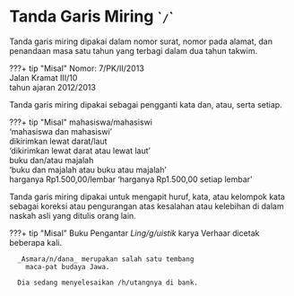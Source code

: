 # Tanda Garis Miring <small>\``/`\`</small>

Tanda garis miring dipakai dalam nomor surat, nomor pada alamat, dan penandaan masa satu tahun yang terbagi dalam dua tahun takwim.

???+ tip "Misal"
      Nomor: 7/PK/II/2013  
      Jalan Kramat III/10  
      tahun ajaran 2012/2013

Tanda garis miring dipakai sebagai pengganti kata dan, atau, serta setiap.

???+ tip "Misal"
      mahasiswa/mahasiswi  
      ‘mahasiswa dan mahasiswi’  
      dikirimkan lewat darat/laut  
      ‘dikirimkan lewat darat atau lewat laut’  
      buku dan/atau majalah  
      ‘buku dan majalah atau buku atau majalah’  
      harganya Rp1.500,00/lembar
      ‘harganya Rp1.500,00 setiap lembar’

Tanda garis miring dipakai untuk mengapit huruf, kata, atau kelompok kata sebagai koreksi atau pengurangan atas kesalahan atau kelebihan di dalam naskah asli yang ditulis orang lain.

???+ tip "Misal"
      Buku Pengantar _Ling/g/uistik_ karya Verhaar dicetak
        beberapa kali.

      _Asmara/n/dana_ merupakan salah satu tembang
        maca-pat budaya Jawa.

      Dia sedang menyelesaikan /h/utangnya di bank.


